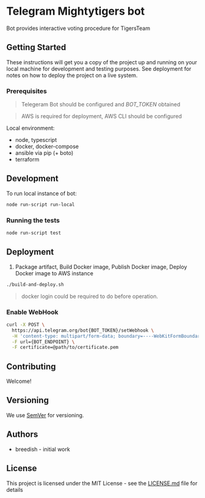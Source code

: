 # Telegram Mightytigers bot

Bot provides interactive voting procedure for TigersTeam  

## Getting Started

These instructions will get you a copy of the project up and running on your local machine for development and testing purposes. See deployment for notes on how to deploy the project on a live system.

### Prerequisites

> Telegeram Bot should be configured and *BOT_TOKEN* obtained

> AWS is required for deployment, AWS CLI should be configured

Local environment:

- node, typescript
- docker, docker-compose
- ansible via pip (+ boto)
- terraform

## Development

To run local instance of bot:
```bash
node run-script run-local
```

### Running the tests

```bash
node run-script test
```

## Deployment

1. Package artifact, Build Docker image, Publish Docker image, Deploy Docker image to AWS instance

```bash
./build-and-deploy.sh
```

> docker login could be required to do before operation.

### Enable WebHook

```bash
curl -X POST \
  https://api.telegram.org/bot{BOT_TOKEN}/setWebhook \
  -H 'content-type: multipart/form-data; boundary=----WebKitFormBoundary7MA4YWxkTrZu0gW' \
  -F url={BOT_ENDPOINT} \
  -F certificate=@path/to/certificate.pem
```

## Contributing

Welcome!

## Versioning

We use [SemVer](http://semver.org/) for versioning.

## Authors

- breedish - initial work

## License

This project is licensed under the MIT License - see the [LICENSE.md](LICENSE.md) file for details